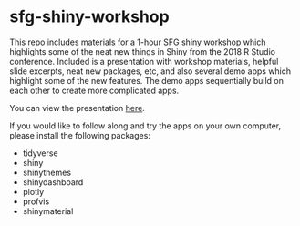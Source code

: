 # sfg-shiny-workshop
This repo includes materials for a 1-hour SFG shiny workshop which highlights some of the neat new things in Shiny from the 2018 R Studio conference. Included is a presentation with workshop materials, helpful slide excerpts, neat new packages, etc, and also several demo apps which highlight some of the new features. The demo apps sequentially build on each other to create more complicated apps.

You can view the presentation [here](https://rawgit.com/gmcdonald-sfg/sfg-shiny-workshop/master/shiny_march_2018.html).

If you would like to follow along and try the apps on your own computer, please install the following packages:
- tidyverse
- shiny
- shinythemes
- shinydashboard
- plotly
- profvis
- shinymaterial